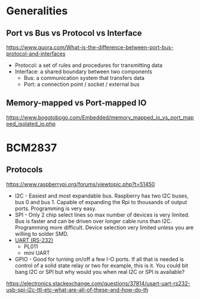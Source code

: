 # Generalities
## Port vs Bus vs Protocol vs Interface
https://www.quora.com/What-is-the-difference-between-port-bus-protocol-and-interfaces
* Protocol: a set of rules and procedures for transmitting data
* Interface: a shared boundary between two components
  * Bus: a communication system that transfers data
  * Port: a connection point / socket / external bus
## Memory-mapped vs Port-mapped IO
https://www.bogotobogo.com/Embedded/memory_mapped_io_vs_port_mapped_isolated_io.php
# BCM2837
## Protocols
https://www.raspberrypi.org/forums/viewtopic.php?t=51450
* I2C - Easiest and most expandable bus. Raspberry has two I2C buses, bus 0 and bus 1. Capable of expanding the Rpi to thousands of output ports. Programming is very easy.
* SPI - Only 2 chip select lines so max number of devices is very limited. Bus is faster and can be driven over longer cable runs than I2C. Programming more difficult. Device selection very limited unless you are willing to solder SMD.
* [UART (RS-232)](https://www.raspberrypi.org/documentation/configuration/uart.md)
  * PL011
  * mini UART
* GPIO - Good for turning on/off a few I-O ports. If all that is needed is control of a solid state relay or two for example, this is it. You could bit bang I2C or SPI but why would you when real I2C or SPI is available?

https://electronics.stackexchange.com/questions/37814/usart-uart-rs232-usb-spi-i2c-ttl-etc-what-are-all-of-these-and-how-do-th

